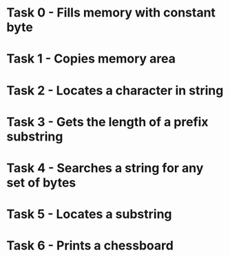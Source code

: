 # Task 0 - Fills memory with constant byte
# Task 1 - Copies memory area
# Task 2 - Locates a character in string
# Task 3 - Gets the length of a prefix substring
# Task 4 - Searches a string for any set of bytes
# Task 5 - Locates a substring
# Task 6 - Prints a chessboard
